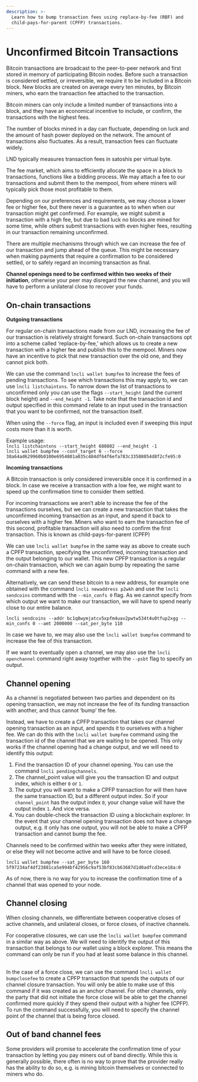 ```yaml
---
description: >-
  Learn how to bump transaction fees using replace-by-fee (RBF) and
  child-pays-for-parent (CPFP) transactions.
---
```


# Unconfirmed Bitcoin Transactions

Bitcoin transactions are broadcast to the peer-to-peer network and first stored in memory of participating Bitcoin nodes. Before such a transaction is considered settled, or irreversible, we require it to be included in a Bitcoin block. New blocks are created on average every ten minutes, by Bitcoin miners, who earn the transaction fee attached to the transaction.

Bitcoin miners can only include a limited number of transactions into a block, and they have an economical incentive to include, or confirm, the transactions with the highest fees.

The number of blocks mined in a day can fluctuate, depending on luck and the amount of hash power deployed on the network. The amount of transactions also fluctuates. As a result, transaction fees can fluctuate widely.

LND typically measures transaction fees in satoshis per virtual byte.

The fee market, which aims to efficiently allocate the space in a block to transactions, functions like a bidding process. We may attach a fee to our transactions and submit them to the mempool, from where miners will typically pick those most profitable to them.

Depending on our preferences and requirements, we may choose a lower fee or higher fee, but there never is a guarantee as to when when our transaction might get confirmed. For example, we might submit a transaction with a high fee, but due to bad luck no blocks are mined for some time, while others submit transactions with even higher fees, resulting in our transaction remaining unconfirmed.

There are multiple mechanisms through which we can increase the fee of our transaction and jump ahead of the queue. This might be necessary when making payments that require a confirmation to be considered settled, or to safely regard an incoming transaction as final.

**Channel openings need to be confirmed within two weeks of their initiation**, otherwise your peer may disregard the new channel, and you will have to perform a unilateral close to recover your funds.

## On-chain transactions <a href="#docs-internal-guid-831ef4d5-7fff-f468-7a2f-a4204595b0ed" id="docs-internal-guid-831ef4d5-7fff-f468-7a2f-a4204595b0ed"></a>

**Outgoing transactions**

For regular on-chain transactions made from our LND, increasing the fee of our transaction is relatively straight forward. Such on-chain transactions opt into a scheme called ‘replace-by-fee,’ which allows us to create a new transaction with a higher fee and publish this to the mempool. Miners now have an incentive to pick that new transaction over the old one, and they cannot pick both.

We can use the command `lncli wallet bumpfee` to increase the fees of pending transactions. To see which transactions this may apply to, we can use `lncli listchaintxns`. To narrow down the list of transactions to unconfirmed only you can use the flags `--start_height` (and the current block height) and `--end_height -1`. Take note that the transaction id and output specified in this command relate to an input used in the transaction that you want to be confirmed, not the transaction itself.

When using the `--force` flag, an input is included even if sweeping this input costs more than it is worth.&#x20;

Example usage:\
`lncli listchaintxns --start_height 680802 --end_height -1`\
`lncli wallet bumpfee --conf_target 6 --force 38a64ad629960b0100e6954801a035c484df64f6efa783c33508054d8f2cfe95:0`

**Incoming transactions**

A Bitcoin transaction is only considered irreversible once it is confirmed in a block. In case we receive a transaction with a low fee, we might want to speed up the confirmation time to consider them settled.

For incoming transactions we aren’t able to increase the fee of the transactions ourselves, but we can create a new transaction that takes the unconfirmed incoming transaction as an input, and spend it back to ourselves with a higher fee. Miners who want to earn the transaction fee of this second, profitable transaction will also need to confirm the first transaction. This is known as child-pays-for-parent (CPFP)

We can use `lncli wallet bumpfee` in the same way as above to create such a CPFP transaction, specifying the unconfirmed, incoming transaction and the output belonging to our wallet. This new CPFP transaction is a regular on-chain transaction, which we can again bump by repeating the same command with a new fee.

Alternatively, we can send these bitcoin to a new address, for example one obtained with the command `lncli newaddress p2wkh` and use the `lncli sendcoins` command with the `--min_confs 0` flag. As we cannot specify from which output we want to make our transaction, we will have to spend nearly close to our entire balance.

`lncli sendcoins --addr bc1q8wymjatcv5xpfm4uav2pwtw534t4u0tfup2xgg --min_confs 0 --amt 2000000 --sat_per_byte 110`

In case we have to, we may also use the `lncli wallet bumpfee` command to increase the fee of this transaction.

If we want to eventually open a channel, we may also use the `lncli openchannel` command right away together with the `--psbt` flag to specify an output.

## Channel opening <a href="#docs-internal-guid-d7a5497d-7fff-d4c9-e294-cb0cec6c9e86" id="docs-internal-guid-d7a5497d-7fff-d4c9-e294-cb0cec6c9e86"></a>

As a channel is negotiated between two parties and dependent on its opening transaction, we may not increase the fee of its funding transaction with another, and thus cannot ‘bump’ the fee.

Instead, we have to create a CPFP transaction that takes our channel opening transaction as an input, and spends it to ourselves with a higher fee. We can do this with the `lncli wallet bumpfee` command using the transaction id of the channel that we are waiting to be opened. This only works if the channel opening had a change output, and we will need to identify this output:

1. Find the transaction ID of your channel opening. You can use the command `lncli pendingchannels`.
2. The channel\_point value will give you the transaction ID and output index, which is either `0` or `1`.
3. The output you will want to make a CPFP transaction for will then have the same transaction ID, but a different output index. So if your `channel_point` has the output index `0`, your change value will have the output index `1`. And vice versa.
4. You can double-check the transaction ID using a blockchain explorer. In the event that your channel opening transaction does not have a change output, e.g. it only has one output, you will not be able to make a CPFP transaction and cannot bump the fee.

Channels need to be confirmed within two weeks after they were initiated, or else they will not become active and will have to be force closed.

`lncli wallet bumpfee --sat_per_byte 160 5f97234af4df23881ca5e994bf42956c9af53bf83cb63687d1d0adfcd3ece18a:0`

As of now, there is no way for you to increase the confirmation time of a channel that was opened to your node.

## Channel closing <a href="#docs-internal-guid-5647dd03-7fff-dc71-47cf-5f7e2155a44d" id="docs-internal-guid-5647dd03-7fff-dc71-47cf-5f7e2155a44d"></a>

When closing channels, we differentiate between cooperative closes of active channels, and unilateral closes, or force closes, of inactive channels.

For cooperative closures, we can use the `lncli wallet bumpfee` command in a similar way as above. We will need to identify the output of this transaction that belongs to our wallet using a block explorer. This means the command can only be run if you had at least some balance in this channel.

\
In the case of a force close, we can use the command `lncli wallet bumpclosefee` to create a CPFP transaction that spends the outputs of our channel closure transaction. You will only be able to make use of this command if it was created as an anchor channel. For other channels, only the party that did not initiate the force close will be able to get the channel confirmed more quickly if they spend their output with a higher fee (CPFP). To run the command successfully, you will need to specify the channel point of the channel that is being force closed.

## Out of band channel fees <a href="#docs-internal-guid-46b36a38-7fff-bb45-b47f-0a85542b4ba9" id="docs-internal-guid-46b36a38-7fff-bb45-b47f-0a85542b4ba9"></a>

Some providers will promise to accelerate the confirmation time of your transaction by letting you pay miners out of band directly. While this is generally possible, there often is no way to prove that the provider really has the ability to do so, e.g. is mining bitcoin themselves or connected to miners who do.

